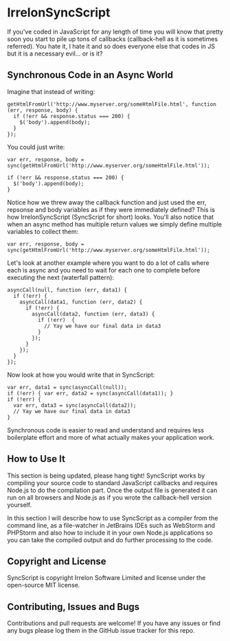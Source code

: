 # IrrelonSyncScript
If you've coded in JavaScript for any length of time you will know that pretty soon you start to
pile up tons of callbacks (callback-hell as it is sometimes referred). You hate it, I hate it and
so does everyone else that codes in JS but it is a necessary evil... or is it?

## Synchronous Code in an Async World
Imagine that instead of writing:

```
getHtmlFromUrl('http://www.myserver.org/someHtmlFile.html', function (err, response, body) {
  if (!err && response.status === 200) {
    $('body').append(body);
  }
});
```

You could just write:

```
var err, response, body = sync(getHtmlFromUrl('http://www.myserver.org/someHtmlFile.html'));

if (!err && response.status === 200) {
  $('body').append(body);
}
```

Notice how we threw away the callback function and just used the err, repsonse and body variables as if they were immediately
defined? This is how IrrelonSyncScript (SyncScript for short) looks. You'll also notice that when an async method has multiple
return values we simply define multiple variables to collect them:

```
var err, response, body = sync(getHtmlFromUrl('http://www.myserver.org/someHtmlFile.html'));
```

Let's look at another example where you want to do a lot of calls where each is async and you need to wait for each one
to complete before executing the next (waterfall pattern):

```
asyncCall(null, function (err, data1) {
  if (!err) {
    asyncCall(data1, function (err, data2) {
      if (!err) {
        asyncCall(data2, function (err, data3) {
          if (!err)  {
            // Yay we have our final data in data3
          }
        });
      }
    });
  }
});
```

Now look at how you would write that in SyncScript:

```
var err, data1 = sync(asyncCall(null));
if (!err) { var err, data2 = sync(asyncCall(data1)); }
if (!err) {
  var err, data3 = sync(asyncCall(data2));
  // Yay we have our final data in data3
}
```

Synchronous code is easier to read and understand and requires less boilerplate effort and more of what actually makes
your application work.

## How to Use It
This section is being updated, please hang tight! SyncScript works by compiling your source code to standard JavaScript
callbacks and requires Node.js to do the compilation part. Once the output file is generated it can run on all browsers
and Node.js as if you wrote the callback-hell version yourself.

In this section I will describe how to use SyncScript as a compiler from the command line, as a file-watcher in JetBrains
IDEs such as WebStorm and PHPStorm and also how to include it in your own Node.js applications so you can take the compiled
output and do further processing to the code.

## Copyright and License
SyncScript is copyright Irrelon Software Limited and license under the open-source MIT license.

## Contributing, Issues and Bugs
Contributions and pull requests are welcome! If you have any issues or find any bugs please log them in the GitHub issue 
tracker for this repo.
